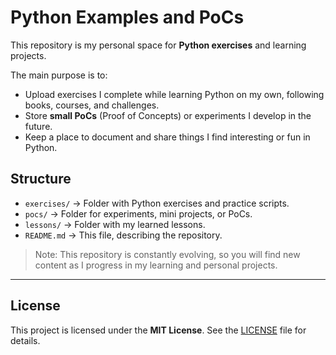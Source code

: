 # Python Examples and PoCs

This repository is my personal space for **Python exercises** and learning projects.

The main purpose is to:  
- Upload exercises I complete while learning Python on my own, following books, courses, and challenges.
- Store **small PoCs** (Proof of Concepts) or experiments I develop in the future.
- Keep a place to document and share things I find interesting or fun in Python.

## Structure

- `exercises/` → Folder with Python exercises and practice scripts.
- `pocs/` → Folder for experiments, mini projects, or PoCs.
- `lessons/` → Folder with my learned lessons.
- `README.md` → This file, describing the repository.

> Note: This repository is constantly evolving, so you will find new content as I progress in my learning and personal projects.

---

## License

This project is licensed under the **MIT License**. See the [LICENSE](LICENSE) file for details.
